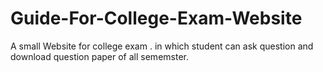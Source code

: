 # Guide-For-College-Exam-Website
A small Website for college exam . in which student can ask question and download question paper of all sememster.
